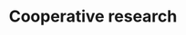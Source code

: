---
title: Cooperative research
longTitle: 'Cooperative research'
tags:
- gccommon
usedFor:
- "[[Collaborative research]]"
---